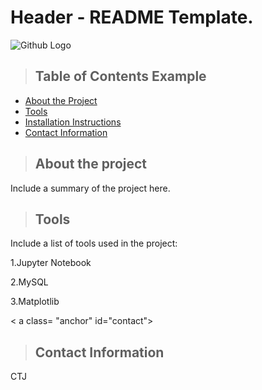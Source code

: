 # Header - README Template.

![Github Logo](https://atg-prod-scalar.s3.amazonaws.com/studentpower/media/MIT-seal-wallpaper-2.png "Github logo - markdown")

>## Table of Contents Example
* [About the Project](#about_the_project)
* [Tools](#tools)
* [Installation Instructions](#installation_instructions)
* [Contact Information](#contact)

<a class="anchor" id= "about the project"></a>
>## About the project
Include a summary of the project here.

<a class="anchor" id = "tools"></a>
>## Tools

Include a list of tools used in the project:

1.Jupyter Notebook

2.MySQL

3.Matplotlib

< a class= "anchor" id="contact"></a>
>## Contact Information
CTJ

 